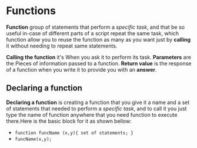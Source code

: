 # Functions

**Function** group of statements that perform a *specific task*, and that be so useful in-case of different parts of a script repeat the same task, which function allow you to reuse the function as many as you want just by **calling** it without needing to repeat same statements.

**Calling the function** it's When you ask it to perform its task.
**Parameters** are the Pieces of information passed to a function.
**Return value** is the response of a function when you write it to provide you with an **answer**.

## Declaring a function
 
**Declaring a function** is creating a function that you give it a name and a set of statements that needed to perform a *specific task*, and to call it you just type the name of function anywhere that you need function to execute there.Here is the basic block for it as shown bellow:

* `function funcName (x,y){ set of statements; }` 
* `funcName(x,y);`
